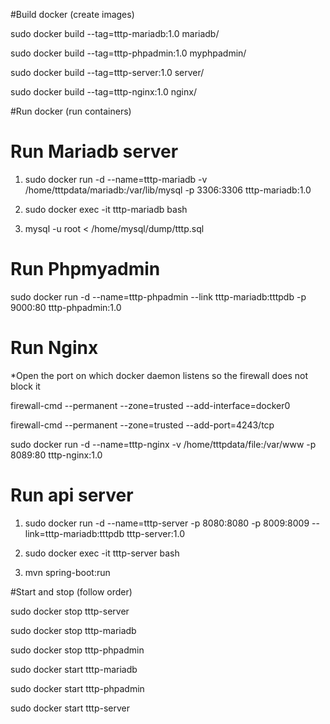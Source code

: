 #Build docker (create images)

sudo docker build --tag=tttp-mariadb:1.0 mariadb/

sudo docker build --tag=tttp-phpadmin:1.0 myphpadmin/

sudo docker build --tag=tttp-server:1.0 server/

sudo docker build --tag=tttp-nginx:1.0 nginx/

#Run docker (run containers)

# Run Mariadb server

1. sudo docker run -d --name=tttp-mariadb -v /home/tttpdata/mariadb:/var/lib/mysql -p 3306:3306 tttp-mariadb:1.0

2. sudo docker exec -it tttp-mariadb bash

3. mysql -u root < /home/mysql/dump/tttp.sql

# Run Phpmyadmin

sudo docker run -d --name=tttp-phpadmin --link tttp-mariadb:tttpdb -p 9000:80 tttp-phpadmin:1.0

# Run Nginx

*Open the port on which docker daemon listens so the firewall does not block it

firewall-cmd --permanent --zone=trusted --add-interface=docker0

firewall-cmd --permanent --zone=trusted --add-port=4243/tcp


sudo docker run -d --name=tttp-nginx -v /home/tttpdata/file:/var/www -p 8089:80 tttp-nginx:1.0

# Run api server

1. sudo docker run -d --name=tttp-server -p 8080:8080 -p 8009:8009 --link=tttp-mariadb:tttpdb tttp-server:1.0

2. sudo docker exec -it tttp-server bash

3. mvn spring-boot:run

#Start and stop (follow order)

sudo docker stop tttp-server

sudo docker stop tttp-mariadb

sudo docker stop tttp-phpadmin

sudo docker start tttp-mariadb

sudo docker start tttp-phpadmin

sudo docker start tttp-server